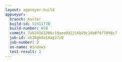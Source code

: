 ```yaml
---
layout: appveyor-build
appveyor:
  branch: master
  build-id: 51911778
  build-number: 650
  commit: 7ab24163206c19aaa992216b29c2de8f6f7898c7
  job-id: ok38gb4a14ag37i0
  job-number: 2
  os-name: Windows
  test-result: 1
---
```

